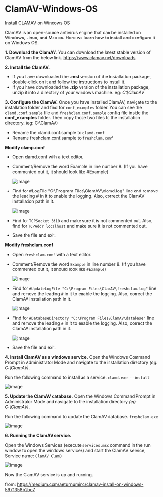 # ClamAV-Windows-OS
Install CLAMAV on Windows OS

ClamAV is an open-source antivirus engine that can be installed on Windows, Linux, and Mac os. Here we learn how to install and configure it on Windows OS.

**1. Download the ClamAV.**
You can download the latest stable version of ClamAV from the below link. https://www.clamav.net/downloads

**2. Install the ClamAV.**
  - If you have downloaded the **.msi** version of the installation package, double-click on it and follow the instructions to install it.
  - If you have downloaded the **.zip** version of the installation package, unzip it into a directory of your windows machine. eg: *C:\ClamAV*

**3. Configure the ClamAV.**
Once you have installed ClamAV, navigate to the installation folder and find for `conf_examples` folder. You can see the `clamd.conf.sample` file and `freshclam.conf.sample` config file inside the __conf_examples__ folder. Then copy those two files to the installation directory. (eg: C:\ClamAV)
  - Rename the clamd.conf.sample to `clamd.conf`
  - Rename freshclam.conf.sample to `freshclam.conf`
    
  **Modify clamp.conf**

  - Open clamd.conf with a text editor.
  - Comment/Remove the word Example in line number 8. (If you have commented out it, it should look like #Example)

      ![image](https://github.com/user-attachments/assets/a7f8d139-971d-4b3d-92ce-47d7515a9d3a)
    
  - Find for #LogFile "C:\Program Files\ClamAV\clamd.log" line and remove the leading # in it to enable the logging. Also, correct the ClamAV installation path in it.

      ![image](https://github.com/user-attachments/assets/12c2d60f-aa65-4977-9f51-2367eed13715)
    
  - Find for `TCPSocket 3310` and make sure it is not commented out.
    Also, find for `TCPAddr localhost` and make sure it is not commented out.
  - Save the file and exit.

  **Modify freshclam.conf**

  - Open `freshclam.conf` with a text editor.
  - Comment/Remove the word `Example` in line number 8. (If you have commented out it, it should look like `#Example`)

      ![image](https://github.com/user-attachments/assets/5c9086cc-3b2c-42b0-ac8a-4de7e0b07dd2)

  - Find for `#UpdateLogFile "C:\Program Files\ClamAV\freshclam.log"` line and remove the leading `#` in it to enable the logging. Also, correct the ClamAV installation path in it.

      ![image](https://github.com/user-attachments/assets/c6f74b40-5d54-4b88-a90a-a0f7da3cbf07)

  - Find for `#DatabaseDirectory "C:\Program Files\ClamAV\database"` line and remove the leading `#` in it to enable the logging. Also, correct the ClamAV installation path in it.

      ![image](https://github.com/user-attachments/assets/8729fcf9-7749-4867-b4f1-3eeb89bc1d5a)

  - Save the file and exit.
    
**4. Install ClamAV as a windows service.**
Open the Windows Command Prompt in Administrator Mode and navigate to the installation directory *(eg: C:\ClamAV)*.

Run the following command to install as a service.
`clamd.exe --install`

![image](https://github.com/user-attachments/assets/cb78ab0c-2f8a-4f9a-9cc3-59ddb94bf299)


**5. Update the ClamAV database.**
Open the Windows Command Prompt in Administrator Mode and navigate to the installation directory *(eg: C:\ClamAV)*.

Run the following command to update the ClamAV database.
`freshclam.exe`

![image](https://github.com/user-attachments/assets/897a1fa1-456e-4b13-a417-c4c1ad57bfd2)

**6. Running the ClamAV service.**

Open the Windows Services (execute `services.msc` command in the run window to open the windows services) and start the ClamAV service,
Service name: `ClamAV ClamD`

![image](https://github.com/user-attachments/assets/0aacdd8c-dcc8-412d-b193-29810d64a5db)

Now the ClamAV service is up and running.

from: https://medium.com/aeturnuminc/clamav-install-on-windows-5971358b2bc7







